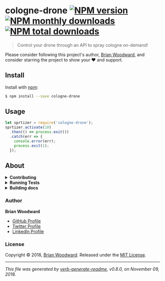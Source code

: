 # cologne-drone [![NPM version](https://img.shields.io/npm/v/cologne-drone.svg?style=flat)](https://www.npmjs.com/package/cologne-drone) [![NPM monthly downloads](https://img.shields.io/npm/dm/cologne-drone.svg?style=flat)](https://npmjs.org/package/cologne-drone) [![NPM total downloads](https://img.shields.io/npm/dt/cologne-drone.svg?style=flat)](https://npmjs.org/package/cologne-drone)

> Control your drone through an API to spray cologne on-demand!

Please consider following this project's author, [Brian Woodward](https://github.com/doowb), and consider starring the project to show your :heart: and support.

## Install

Install with [npm](https://www.npmjs.com/):

```sh
$ npm install --save cologne-drone
```

## Usage

```js
let sprtizer = require('cologne-drone');
sprtizer.activate(10)
  .then(() => process.exit())
  .catch(err => {
    console.error(err);
    process.exit(1);
  });
```

## About

<details>
<summary><strong>Contributing</strong></summary>

Pull requests and stars are always welcome. For bugs and feature requests, [please create an issue](../../issues/new).

Please read the [contributing guide](.github/contributing.md) for advice on opening issues, pull requests, and coding standards.

</details>

<details>
<summary><strong>Running Tests</strong></summary>

Running and reviewing unit tests is a great way to get familiarized with a library and its API. You can install dependencies and run tests with the following command:

```sh
$ npm install && npm test
```

</details>

<details>
<summary><strong>Building docs</strong></summary>

_(This project's readme.md is generated by [verb](https://github.com/verbose/verb-generate-readme), please don't edit the readme directly. Any changes to the readme must be made in the [.verb.md](.verb.md) readme template.)_

To generate the readme, run the following command:

```sh
$ npm install -g verbose/verb#dev verb-generate-readme && verb
```

</details>

### Author

**Brian Woodward**

* [GitHub Profile](https://github.com/doowb)
* [Twitter Profile](https://twitter.com/doowb)
* [LinkedIn Profile](https://linkedin.com/in/jonschlinkert)

### License

Copyright © 2018, [Brian Woodward](https://doowb.com).
Released under the [MIT License](LICENSE).

***

_This file was generated by [verb-generate-readme](https://github.com/verbose/verb-generate-readme), v0.8.0, on November 09, 2018._